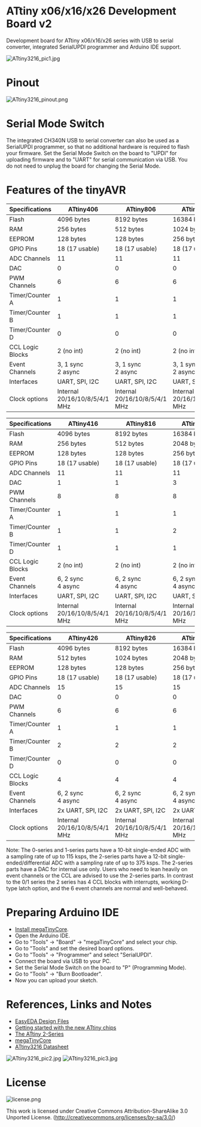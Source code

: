 # ATtiny x06/x16/x26 Development Board v2
Development board for ATtiny x06/x16/x26 series with USB to serial converter, integrated SerialUPDI programmer and Arduino IDE support.

![ATtiny3216_pic1.jpg](https://raw.githubusercontent.com/wagiminator/AVR-Development-Boards/master/ATtiny3216_DevBoard_v2/documentation/ATtiny3216_DevBoard_v2_pic1.jpg)

# Pinout
![ATtiny3216_pinout.png](https://raw.githubusercontent.com/wagiminator/AVR-Development-Boards/master/ATtiny3216_DevBoard_v2/documentation/ATtiny3216_DevBoard_v2_pinout.png)

# Serial Mode Switch
The integrated CH340N USB to serial converter can also be used as a SerialUPDI programmer, so that no additional hardware is required to flash your firmware. Set the Serial Mode Switch on the board to "UPDI" for uploading firmware and to "UART" for serial communication via USB. You do not need to unplug the board for changing the Serial Mode.

# Features of the tinyAVR

 Specifications |   ATtiny406   |   ATtiny806   |  ATtiny1606
----------------|---------------|---------------|--------------
Flash           |    4096 bytes |    8192 bytes |   16384 bytes
RAM             |     256 bytes |     512 bytes |    1024 bytes
EEPROM          |     128 bytes |     128 bytes |     256 bytes
GPIO Pins       | 18 (17 usable)| 18 (17 usable)| 18 (17 usable)
ADC Channels    | 11 | 11 | 11
DAC             |  0 |  0 |  0
PWM Channels    |  6 |  6 |  6
Timer/Counter A |  1 |  1 |  1
Timer/Counter B |  1 |  1 |  1
Timer/Counter D |  0 |  0 |  0
CCL Logic Blocks | 2 (no int) | 2 (no int) | 2 (no int) | 2 (no int)
Event Channels   | 3, 1 sync<br/> 2 async | 3, 1 sync<br/> 2 async  | 3, 1 sync<br/> 2 async | 3, 1 sync<br/> 2 async
Interfaces | UART, SPI, I2C | UART, SPI, I2C | UART, SPI, I2C | UART, SPI, I2C
Clock options | Internal 20/16/10/8/5/4/1 MHz | Internal 20/16/10/8/5/4/1 MHz | Internal 20/16/10/8/5/4/1 MHz

 Specifications |   ATtiny416   |   ATtiny816   |  ATtiny1616   |   ATtiny3216
----------------|---------------|---------------|---------------|----------------
Flash           |    4096 bytes |    8192 bytes |   16384 bytes |   32768 bytes
RAM             |     256 bytes |     512 bytes |    2048 bytes |    2048 bytes
EEPROM          |     128 bytes |     128 bytes |     256 bytes |     256 bytes
GPIO Pins       | 18 (17 usable)| 18 (17 usable)| 18 (17 usable)| 18 (17 usable)
ADC Channels    | 11 | 11 | 11 | 11
DAC             |  1 |  1 |  3 |  3
PWM Channels    |  8 |  8 |  8 |  8
Timer/Counter A |  1 |  1 |  1 |  1
Timer/Counter B |  1 |  1 |  2 |  2
Timer/Counter D |  1 |  1 |  1 |  1
CCL Logic Blocks|  2 (no int) |  2 (no int) |      2 (no int) |  2 (no int)
Event Channels  | 6, 2 sync<br/> 4 async | 6, 2 sync<br/> 4 async | 6, 2 sync<br/> 4 async | 6, 2 sync<br/> 4 async |
Interfaces | UART, SPI, I2C | UART, SPI, I2C | UART, SPI, I2C | UART, SPI, I2C
Clock options | Internal 20/16/10/8/5/4/1 MHz | Internal 20/16/10/8/5/4/1 MHz | Internal 20/16/10/8/5/4/1 MHz | Internal 20/16/10/8/5/4/1 MHz

 Specifications |    ATtiny426   |   ATtiny826   |   ATtiny1626  |  ATtiny3226   
----------------|----------------|---------------|---------------|---------------
Flash           |     4096 bytes |    8192 bytes |   16384 bytes |   32768 bytes 
RAM             |      512 bytes |    1024 bytes |    2048 bytes |    3072 bytes 
EEPROM          |      128 bytes |     128 bytes |     256 bytes |     256 bytes 
GPIO Pins       | 18 (17 usable) | 18 (17 usable)| 18 (17 usable)| 18 (17 usable)
ADC Channels    | 15 | 15 | 15 | 15
DAC             |  0 |  0 |  0 |  0
PWM Channels    |  6 |  6 |  6 |  6
Timer/Counter A |  1 |  1 |  1 |  1
Timer/Counter B |  2 |  2 |  2 |  2
Timer/Counter D |  0 |  0 |  0 |  0
CCL Logic Blocks|  4 |  4 |  4 |  4
Event Channels  | 6, 2 sync<br/> 4 async | 6, 2 sync<br/> 4 async | 6, 2 sync<br/> 4 async | 6, 2 sync<br/> 4 async |
Interfaces | 2x UART, SPI, I2C | 2x UART, SPI, I2C | 2x UART, SPI, I2C | 2x UART, SPI, I2C
Clock options | Internal 20/16/10/8/5/4/1 MHz | Internal 20/16/10/8/5/4/1 MHz | Internal 20/16/10/8/5/4/1 MHz | Internal 20/16/10/8/5/4/1 MHz

Note: The 0-series and 1-series parts have a 10-bit single-ended ADC with a sampling rate of up to 115 ksps, the 2-series parts have a 12-bit single-ended/differential ADC with a sampling rate of up to 375 ksps. The 2-series parts have a DAC for internal use only.
Users who need to lean heavily on event channels or the CCL are advised to use the 2-series parts. In contrast to the 0/1 series the 2 series has 4 CCL blocks with interrupts, working D-type latch option, and the 6 event channels are normal and well-behaved.

# Preparing Arduino IDE
- [Install megaTinyCore](https://github.com/SpenceKonde/megaTinyCore/blob/master/Installation.md).
- Open the Arduino IDE.
- Go to "Tools" -> "Board" -> "megaTinyCore" and select your chip.
- Go to "Tools" and set the desired board options.
- Go to "Tools" -> "Programmer" and select "SerialUPDI".
- Connect the board via USB to your PC.
- Set the Serial Mode Switch on the board to "P" (Programming Mode).
- Go to "Tools" -> "Burn Bootloader".
- Now you can upload your sketch.

# References, Links and Notes
- [EasyEDA Design Files](https://oshwlab.com/wagiminator/y-attiny3216-development-board-smd_copy_copy)
- [Getting started with the new ATtiny chips](http://www.technoblogy.com/show?2OCH)
- [The ATtiny 2-Series](http://www.technoblogy.com/show?3UKF)
- [megaTinyCore](https://github.com/SpenceKonde/megaTinyCore)
- [ATtiny3216 Datasheet](https://ww1.microchip.com/downloads/aemDocuments/documents/MCU08/ProductDocuments/DataSheets/ATtiny3216-17-DataSheet-DS40002205A.pdf)

![ATtiny3216_pic2.jpg](https://raw.githubusercontent.com/wagiminator/AVR-Development-Boards/master/ATtiny3216_DevBoard_v2/documentation/ATtiny3216_DevBoard_v2_pic2.jpg)
![ATtiny3216_pic3.jpg](https://raw.githubusercontent.com/wagiminator/AVR-Development-Boards/master/ATtiny3216_DevBoard_v2/documentation/ATtiny3216_DevBoard_v2_pic3.jpg)

# License

![license.png](https://i.creativecommons.org/l/by-sa/3.0/88x31.png)

This work is licensed under Creative Commons Attribution-ShareAlike 3.0 Unported License. 
(http://creativecommons.org/licenses/by-sa/3.0/)

